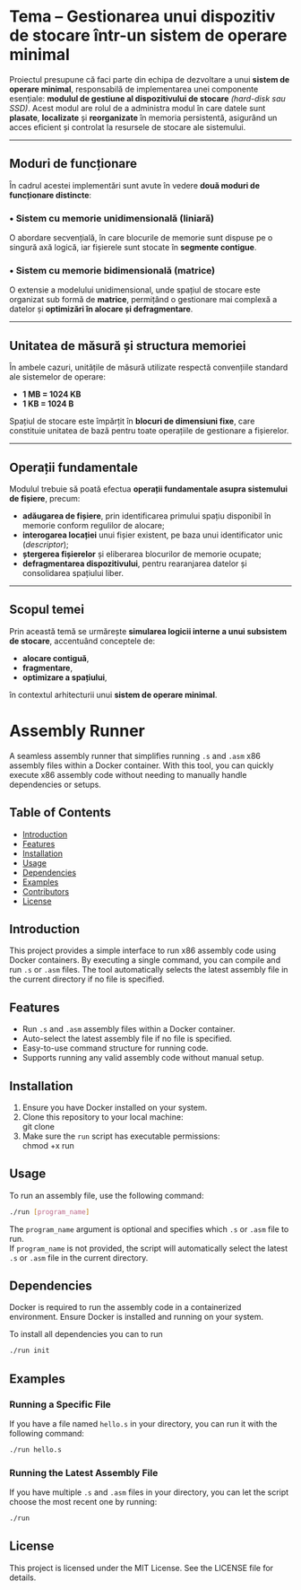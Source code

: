 # Tema – Gestionarea unui dispozitiv de stocare într-un sistem de operare minimal

Proiectul presupune că faci parte din echipa de dezvoltare a unui **sistem de operare minimal**, responsabilă de implementarea unei componente esențiale: **modulul de gestiune al dispozitivului de stocare** *(hard-disk sau SSD)*. Acest modul are rolul de a administra modul în care datele sunt **plasate**, **localizate** și **reorganizate** în memoria persistentă, asigurând un acces eficient și controlat la resursele de stocare ale sistemului.

---

## Moduri de funcționare

În cadrul acestei implementări sunt avute în vedere **două moduri de funcționare distincte**:

### • Sistem cu memorie unidimensională (liniară)
O abordare secvențială, în care blocurile de memorie sunt dispuse pe o singură axă logică, iar fișierele sunt stocate în **segmente contigue**.

### • Sistem cu memorie bidimensională (matrice)
O extensie a modelului unidimensional, unde spațiul de stocare este organizat sub formă de **matrice**, permițând o gestionare mai complexă a datelor și **optimizări în alocare și defragmentare**.

---

## Unitatea de măsură și structura memoriei

În ambele cazuri, unitățile de măsură utilizate respectă convențiile standard ale sistemelor de operare:

- **1 MB = 1024 KB**
- **1 KB = 1024 B**

Spațiul de stocare este împărțit în **blocuri de dimensiuni fixe**, care constituie unitatea de bază pentru toate operațiile de gestionare a fișierelor.

---

## Operații fundamentale

Modulul trebuie să poată efectua **operații fundamentale asupra sistemului de fișiere**, precum:

- **adăugarea de fișiere**, prin identificarea primului spațiu disponibil în memorie conform regulilor de alocare;
- **interogarea locației** unui fișier existent, pe baza unui identificator unic (*descriptor*);
- **ștergerea fișierelor** și eliberarea blocurilor de memorie ocupate;
- **defragmentarea dispozitivului**, pentru rearanjarea datelor și consolidarea spațiului liber.

---

## Scopul temei

Prin această temă se urmărește **simularea logicii interne a unui subsistem de stocare**, accentuând conceptele de:

- **alocare contiguă**,
- **fragmentare**,
- **optimizare a spațiului**,

în contextul arhitecturii unui **sistem de operare minimal**.

# Assembly Runner

A seamless assembly runner that simplifies running `.s` and `.asm` x86 assembly files within a Docker container. With this tool, you can quickly execute x86 assembly code without needing to manually handle dependencies or setups.

## Table of Contents

- [Introduction](#introduction)
- [Features](#features)
- [Installation](#installation)
- [Usage](#usage)
- [Dependencies](#dependencies)
- [Examples](#examples)
- [Contributors](#contributors)
- [License](#license)

## Introduction

This project provides a simple interface to run x86 assembly code using Docker containers. By executing a single command, you can compile and run `.s` or `.asm` files. The tool automatically selects the latest assembly file in the current directory if no file is specified.

## Features

- Run `.s` and `.asm` assembly files within a Docker container.
- Auto-select the latest assembly file if no file is specified.
- Easy-to-use command structure for running code.
- Supports running any valid assembly code without manual setup.

## Installation

1. Ensure you have Docker installed on your system.
2. Clone this repository to your local machine:  
   git clone <repository-url>
3. Make sure the `run` script has executable permissions:  
   chmod +x run

## Usage

To run an assembly file, use the following command:
```bash
./run [program_name]
```

The `program_name` argument is optional and specifies which `.s` or `.asm` file to run.  
If `program_name` is not provided, the script will automatically select the latest `.s` or `.asm` file in the current directory.

## Dependencies

Docker is required to run the assembly code in a containerized environment. Ensure Docker is installed and running on your system.

To install all dependencies you can to run
```bash
./run init
```

## Examples

### Running a Specific File

If you have a file named `hello.s` in your directory, you can run it with the following command: 
```bash 
./run hello.s
```

### Running the Latest Assembly File

If you have multiple `.s` and `.asm` files in your directory, you can let the script choose the most recent one by running:
```bash
./run
```


## License

This project is licensed under the MIT License. See the LICENSE file for details.
